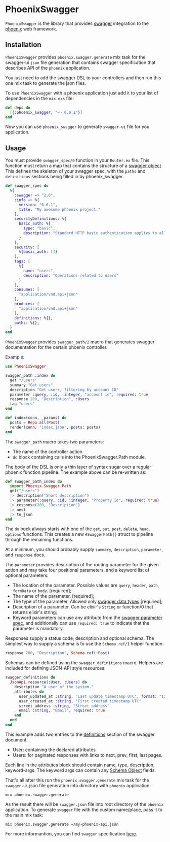 # PhoenixSwagger

`PhoenixSwagger` is the library that provides [swagger](http://swagger.io/) integration
to the [phoenix](http://www.phoenixframework.org/) web framework.

## Installation

`PhoenixSwagger` provides `phoenix.swagger.generate` mix task for the swagger-ui `json`
file generation that contains swagger specification that describes API of the `phoenix`
application.

You just need to add the swagger DSL to your controllers and then run this one mix task
to generate the json files.

To use `PhoenixSwagger` with a phoenix application just add it to your list of
dependencies in the `mix.exs` file:

```elixir
def deps do
  [{:phoenix_swagger, "~> 0.0.1"}]
end
```

Now you can use `phoenix_swagger` to generate `swagger-ui` file for you application.

## Usage

You must provide `swagger_spec/0` function in your `Router.ex` file. This function must
return a map that contains the structure of a [swagger object](http://swagger.io/specification/#swaggerObject)
This defines the skeleton of your swagger spec, with the `paths` and `definitions` sections being filled in by phoenix_swagger.

```elixir
def swagger_spec do
  %{
    :swagger => "2.0",
    :info => %{
      version: "0.0.1",
      title: "My awesome phoenix project."
    },
    securityDefinitions: %{
      basic_auth: %{
        type: "basic",
        description: "Standard HTTP basic authentication applies to all API operations."
      }
    },
    security: [
      %{basic_auth: []}
    ],
    tags: [
      %{
        name: "users",
        description: "Operations related to users"
      }
    ],
    consumes: [
      "application/vnd.api+json"
    ],
    produces: [
      "application/vnd.api+json"
    ],
    definitions: %{},
    paths: %{},
  }
end
```

`PhoenixSwagger` provides `swagger_path/2` macro that generates swagger documentation
for the certain phoenix controller.

Example:

```elixir
use PhoenixSwagger

swagger_path :index do
  get "/users"
  summary "Get users"
  description "Get users, filtering by account ID"
  parameter :query, :id, :integer, "account id", required: true
  response 200, "Description", :Users
  tag "users"
end

def index(conn, _params) do
  posts = Repo.all(Post)
  render(conn, "index.json", posts: posts)
end
```

The `swagger_path` macro takes two parameters:

* The name of the controller action
* `do` block containing calls into the PhoenixSwagger.Path module.

The body of the DSL is only a thin layer of syntax sugar over a regular phoenix function pipeline.
The example above can be re-written as:

```elixir
def swagger_path_index do
  import Phoenix.Swagger.Path
  get("/users")
  |> description("Short description")
  |> parameter(:query, :id, :integer, "Property id", required: true)
  |> response(200, "Description")
  |> nest
  |> to_json
end
```

The `do` bock always starts with one of the `get`, `put`, `post`, `delete`, `head`, `options` functions. This creates a new `#SwaggerPath{}` struct to pipeline through the remaining functions.

At a minimum, you should probably supply `summary`, `description`, `parameter`, and `response` docs.

The `parameter` provides description of the routing parameter for the given action and
may take four positional parameters, and a keyword list of optional parameters:

* The location of the parameter. Possible values are `query`, `header`, `path`, `formData` or `body`. [required];
* The name of the parameter. [required];
* The type of the parameter. Allowed only [swagger data types](https://github.com/swagger-api/swagger-spec/blob/master/versions/2.0.md#data-types
) [required];
* Description of a parameter. Can be elixir's `String` or function/0 that returns elixir's string;
* Keyword parameters can use any attribute from the [swagger parameter spec](http://swagger.io/specification/#parameterObject), and additionally can use `required: true` to indicate that the parameter is mandatory.

Responses supply a status code, description and optional schema.
The simplest way to supply a schema is to use the `Schema.ref/1` helper function.

```elixir
response 200, "Description", Schema.ref(:Post)
```

Schemas can be defined using the `swagger_definitions` macro.
Helpers are included for defining JSON-API style resources:

```elixir
swagger_definitions do
  JsonApi.resource(:User, :Users) do
    description "A user of the system."
    attributes do
      user_updated_at :string, "Last update timestamp UTC", format: "ISO-8601"
      user_created_at :string, "First created timestamp UTC"
      street_address :string, "Street address"
      email :string, "Email", required: true
    end
  end
end
```

This example adds two entries to the [definitions](http://swagger.io/specification/#definitionsObject) section of the swagger document.

* User: containing the declared attributes
* Users: for paginated responses with links to next, prev, first, last pages.

Each line in the attributes block should contain name, type, description, keyword-args.
The keyword args can contain any [Schema Object](http://swagger.io/specification/#schemaObject) fields.


That's all after this run the `phoenix.swagger.generate` mix task for the `swagger-ui` json
file generation into directory with `phoenix` application:

```
mix phoenix.swagger.generate
```

As the result there will be `swagger.json` file into root directory of the `phoenix` application.
To generate `swagger` file with the custom name/place, pass it to the main mix task:

```
mix phoenix.swagger.generate ~/my-phoenix-api.json
```

For more informantion, you can find `swagger` specification [here](https://github.com/swagger-api/swagger-spec/blob/master/versions/2.0.md).
